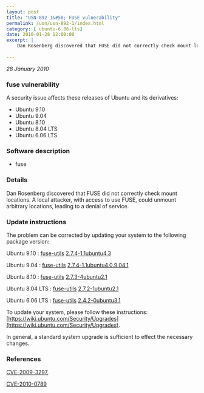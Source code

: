 ```yaml
---
layout: post
title: "USN-892-1&#58; FUSE vulnerability"
permalink: /usn/usn-892-1/index.html
category: [ ubuntu-6.06-lts]
date: 2010-01-28 12:00:00
excerpt: |
    Dan Rosenberg discovered that FUSE did not correctly check mount locations.  A local attacker, with access to use FUSE, could unmount arbitrary locations, leading to a denial of service. 
    
--- 
```

 
 

*28 January 2010*

### fuse vulnerability

A security issue affects these releases of Ubuntu and its derivatives:

* Ubuntu 9.10
* Ubuntu 9.04
* Ubuntu 8.10
* Ubuntu 8.04 LTS
* Ubuntu 6.06 LTS

### Software description

* fuse 

### Details

Dan Rosenberg discovered that FUSE did not correctly check mount locations. A local attacker, with access to use FUSE, could unmount arbitrary locations, leading to a denial of service. 

### Update instructions

The problem can be corrected by updating your system to the following package version:

Ubuntu 9.10
 : [fuse-utils](https://launchpad.net/ubuntu/+source/fuse) <span> [2.7.4-1.1ubuntu4.3](https://launchpad.net/ubuntu/+source/fuse/2.7.4-1.1ubuntu4.3) </span> 

Ubuntu 9.04
 : [fuse-utils](https://launchpad.net/ubuntu/+source/fuse) <span> [2.7.4-1.1ubuntu4.0.9.04.1](https://launchpad.net/ubuntu/+source/fuse/2.7.4-1.1ubuntu4.0.9.04.1) </span> 

Ubuntu 8.10
 : [fuse-utils](https://launchpad.net/ubuntu/+source/fuse) <span> [2.7.3-4ubuntu2.1](https://launchpad.net/ubuntu/+source/fuse/2.7.3-4ubuntu2.1) </span> 

Ubuntu 8.04 LTS
 : [fuse-utils](https://launchpad.net/ubuntu/+source/fuse) <span> [2.7.2-1ubuntu2.1](https://launchpad.net/ubuntu/+source/fuse/2.7.2-1ubuntu2.1) </span> 

Ubuntu 6.06 LTS
 : [fuse-utils](https://launchpad.net/ubuntu/+source/fuse) <span> [2.4.2-0ubuntu3.1](https://launchpad.net/ubuntu/+source/fuse/2.4.2-0ubuntu3.1) </span> 

To update your system, please follow these instructions: [https://wiki.ubuntu.com/Security/Upgrades](https://wiki.ubuntu.com/Security/Upgrades).

In general, a standard system upgrade is sufficient to effect the necessary changes. 

### References

 
 [CVE-2009-3297](http://people.ubuntu.com/~ubuntu-security/cve/CVE-2009-3297), 

 [CVE-2010-0789](http://people.ubuntu.com/~ubuntu-security/cve/CVE-2010-0789)
 

